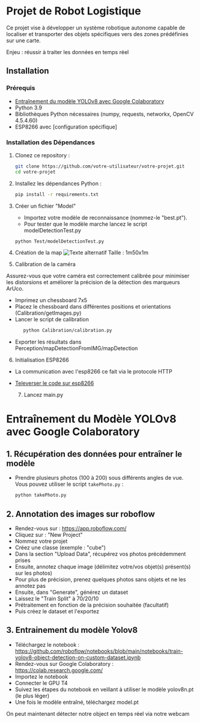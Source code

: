 # Projet de Robot Logistique

Ce projet vise à développer un système robotique autonome capable de localiser et transporter des objets spécifiques vers des zones prédéfinies sur une carte.

Enjeu : réussir à traiter les données en temps réel

## Installation

### Prérequis

- [Entraînement du modèle YOLOv8 avec Google Colaboratory](#entraînement-du-modèle-yolov8-avec-google-colaboratory)
- Python 3.9
- Bibliothèques Python nécessaires (numpy, requests, networkx, OpenCV 4.5.4.60)
- ESP8266 avec [configuration spécifique]

### Installation des Dépendances

1. Clonez ce repository :

   ```bash
   git clone https://github.com/votre-utilisateur/votre-projet.git
   cd votre-projet
   
2. Installez les dépendances Python :
    ```bash
   pip install -r requirements.txt

3. Créer un fichier "Model"
   - Importez votre modèle de reconnaissance (nommez-le "best.pt").
   - Pour tester que le modèle marche lancez le script modelDetectionTest.py
    ```bash
   python Test/modelDetectionTest.py

4. Création de la map
![Texte alternatif](img/detected_cube.jpg)
Taille : 1m50x1m


5. Calibration de la caméra

Assurez-vous que votre caméra est correctement calibrée pour minimiser les distorsions et améliorer la précision de la détection des marqueurs ArUco.
- Imprimez un chessboard 7x5
- Placez le chessboard dans différentes positions et orientations (Calibration/getImages.py)
- Lancer le script de calibration
    ```bash
       python Calibration/calibration.py
- Exporter les résultats dans Perception/mapDetectionFromIMG/mapDetection

6. Initialisation ESP8266

- La communication avec l'esp8266 ce fait via le protocole HTTP
- [Televerser le code sur esp8266](ESP8266/robotExecution.ino)

  7. Lancez main.py

# Entraînement du Modèle YOLOv8 avec Google Colaboratory

## 1. Récupération des données pour entraîner le modèle

- Prendre plusieurs photos (100 à 200) sous différents angles de vue. Vous pouvez utiliser le script `takePhoto.py` :

  ```bash
  python takePhoto.py

## 2. Annotation des images sur roboflow

  - Rendez-vous sur : https://app.roboflow.com/
  - Cliquez sur : "New Project"
  - Nommez votre projet
  - Créez une classe (exemple : "cube")
  - Dans la section "Upload Data", récupérez vos photos précédemment prises
  - Ensuite, annotez chaque image (délimitez votre/vos objet(s) présent(s) sur les photos)
  - Pour plus de précision, prenez quelques photos sans objets et ne les annotez pas
  - Ensuite, dans "Generate", générez un dataset
  - Laissez le "Train Split" à 70/20/10
  - Prétraitement en fonction de la précision souhaitée (facultatif)
  - Puis créez le dataset et l'exportez

## 3. Entrainement du modèle Yolov8
 
   - Téléchargez le notebook : https://github.com/roboflow/notebooks/blob/main/notebooks/train-yolov8-object-detection-on-custom-dataset.ipynb
   - Rendez-vous sur Google Colaboratory : https://colab.research.google.com/
   - Importez le notebook
   - Connecter le GPU T4
   - Suivez les étapes du notebook en veillant à utiliser le modèle yolov8n.pt (le plus léger)
   - Une fois le modèle entraîné, téléchargez model.pt

On peut maintenant détecter notre object en temps réel via notre webcam

